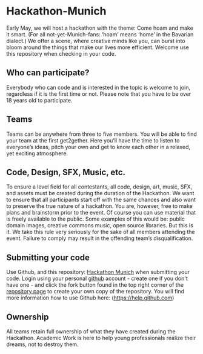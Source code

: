 # Hackathon-Munich

Early May, we will host a hackathon with the theme: Come hoam and make it smart. (For all not-yet-Munich-fans: ‘hoam’ means ‘home’ in the Bavarian dialect.) We offer a scene, where creative minds like you, can burst into bloom around the things that make our lives more efficient. Welcome use this repository when checking in your code.


## Who can participate?

Everybody who can code and is interested in the topic is welcome to join, regardless if it is the first time or not.  Please note that you have to be over 18 years old to participate.


## Teams

Teams can be anywhere from three to five members. You will be able to find your team at the first get2gether. Here you’ll have the time to listen to everyone’s ideas, pitch your own and get to know each other in a relaxed, yet exciting atmosphere.


## Code, Design, SFX, Music, etc.

To ensure a level field for all contestants, all code, design, art, music, SFX, and assets must be created during the duration of the Hackathon. We want to ensure that all participants start off with the same chances and also want to preserve the true nature of a hackathon. You are, however, free to make plans and brainstorm prior to the event. Of course you can use material that is freely available to the public. Some examples of this would be: public domain images, creative commons music, open source libraries. But this is it. We take this rule very seriously for the sake of all members attending the event. Failure to comply may result in the offending team’s disqualification.


## Submitting your code

Use Github, and this repository: [Hackathon Munich](https://github.com/hackathonAW/Hackathon-Munich) when submitting your code. Login using your personal [github](https://github.com/) account - create one if you don't have one - and click the fork button found in the top right corner of the [repository page](https://github.com/hackathonAW/Hackathon-Munich) to create your own copy of the repository. You will find more information how to use Github here: (https://help.github.com) 


## Ownership

All teams retain full ownership of what they have created during the Hackathon. Academic Work is here to help young professionals realize their dreams, not to destroy them.
